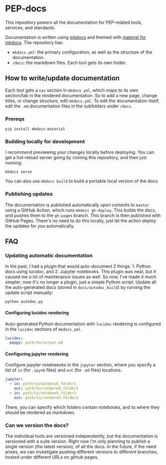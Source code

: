 # PEP-docs

This repository powers all the documentation for PEP-related tools, services, and standards.

Documentation is written using [mkdocs](https://www.mkdocs.org/) and themed with [material for mkdocs](https://squidfunk.github.io/mkdocs-material/). The repository has:

- `mkdocs.yml`: the primary configuration, as well as the structure of the documentation. 
- `/docs`: the markdown files. Each tool gets its own folder.

## How to write/update documentation

Each tool gets a `nav` section in `mkdocs.yml`, which maps to its own section/tab in the rendered documentation. So to add a new page, change titles, or change structure, edit `mkdocs.yml`. To edit the documentation itself, edit the `.md` documentation files in the subfolders under `/docs`.

### Prereqs

```
pip install mkdocs-material
```


### Building locally for development

I recommend previewing your changes locally before deploying. You can get a hot-reload server going by cloning this repository, and then just running:

```
mkdocs serve
```

You can also use `mkdocs build` to build a portable local version of the docs.


### Publishing updates

The documentation is published automatically upon commits to `master` using a GitHub Action, which runs `mkdocs gh-deploy`. This builds the docs, and pushes them to the `gh-pages` branch. This branch is then published with GitHub Pages. There's no need to do this locally, just let the action deploy the updates for you automatically.

## FAQ


### Updating automatic documentation

In the past, I had a plugin that would auto-document 2 things: 1. Python docs using lucidoc, and 2. Jupyter notebooks. This plugin was neat, but it caused me a lot of maintenance issues as well. So now, I've made it much simpler; now it's no longer a plugin, just a simple Python script. Update all the auto-generated docs (stored in `docs/autodoc_build`) by running the update script manually:

```console
python autodoc.py
```

#### Configuring lucidoc rendering

Auto-generated Python documentation with `lucidoc` rendering is configured in the `lucidoc`  sections of `mkdocs.yml`.

```yaml
lucidoc:
  peppy: path/to/output.md
```

#### Configuring jupyter rendering

Configure jupyter notebeeoks in the `jupyter` section, where you specify a list of `in` (for `.ipynb` files) and `out` (for `.md` files) locations.

```yaml
jupyter:
  - in: path/to/notebook_folder1
    out: path/to/rendered_folder1
  - in: path/to/notebook_folder2
    out: path/to/rendered_folder2
``` 

There, you can specify which folders contain notebooks, and to where they should be rendered as markdown.

### Can we version the docs?

The individual tools are versioned independently, but the documentation is versioned with a suite version. Right now I'm only planning to publish a single version (the latest version), of all the docs. In the future, if the need arises, we can investigate pushing different versions to different branches, hosted under different URLs on github pages.
